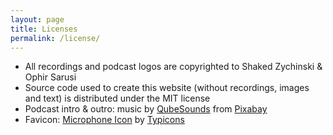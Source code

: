 ```yaml
---
layout: page
title: Licenses
permalink: /license/
---
```


* All recordings and podcast logos are copyrighted to Shaked Zychinski & Ophir Sarusi
* Source code used to create this website (without recordings, images and text) is distributed under the MIT license
* Podcast intro & outro: music by <a href="https://pixabay.com/users/qubesounds-24397640/?utm_source=link-attribution&amp;utm_medium=referral&amp;utm_campaign=music&amp;utm_content=118000">QubeSounds</a> from <a href="https://pixabay.com//?utm_source=link-attribution&amp;utm_medium=referral&amp;utm_campaign=music&amp;utm_content=118000">Pixabay</a>
* Favicon: <a href="https://iconscout.com/icons/microphone" target="_blank">Microphone Icon</a> by <a href="https://iconscout.com/contributors/typicons" target="_blank">Typicons</a>
